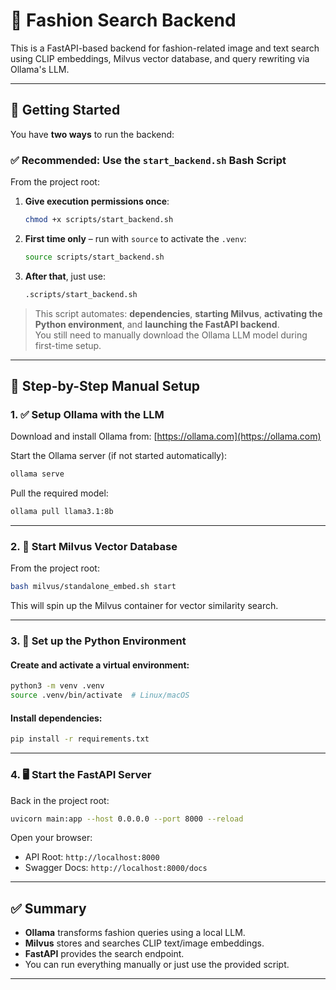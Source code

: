 # 🧵 Fashion Search Backend

This is a FastAPI-based backend for fashion-related image and text search using CLIP embeddings, Milvus vector database, and query rewriting via Ollama's LLM.

---

## 🚀 Getting Started

You have **two ways** to run the backend:

### ✅ Recommended: Use the `start_backend.sh` Bash Script

From the project root:

1. **Give execution permissions once**:
   ```bash
   chmod +x scripts/start_backend.sh
   ```

2. **First time only** – run with `source` to activate the `.venv`:
   ```bash
   source scripts/start_backend.sh
   ```

3. **After that**, just use:
   ```bash
   .scripts/start_backend.sh
   ```

> This script automates: **dependencies**, **starting Milvus**, **activating the Python environment**, and **launching the FastAPI backend**.  
> You still need to manually download the Ollama LLM model during first-time setup.

---

## 🧠 Step-by-Step Manual Setup

### 1. ✅ Setup Ollama with the LLM

Download and install Ollama from: [https://ollama.com](https://ollama.com)

Start the Ollama server (if not started automatically):
```bash
ollama serve
```

Pull the required model:
```bash
ollama pull llama3.1:8b
```

---

### 2. 🧱 Start Milvus Vector Database

From the project root:

```bash
bash milvus/standalone_embed.sh start
```

This will spin up the Milvus container for vector similarity search.

---

### 3. 🐍 Set up the Python Environment

#### Create and activate a virtual environment:
```bash
python3 -m venv .venv
source .venv/bin/activate  # Linux/macOS
```

#### Install dependencies:
```bash
pip install -r requirements.txt
```

---

### 4. 🖥️ Start the FastAPI Server

Back in the project root:

```bash
uvicorn main:app --host 0.0.0.0 --port 8000 --reload
```

Open your browser:
- API Root: `http://localhost:8000`
- Swagger Docs: `http://localhost:8000/docs`

---

## ✅ Summary

- **Ollama** transforms fashion queries using a local LLM.
- **Milvus** stores and searches CLIP text/image embeddings.
- **FastAPI** provides the search endpoint.
- You can run everything manually or just use the provided script.

---
